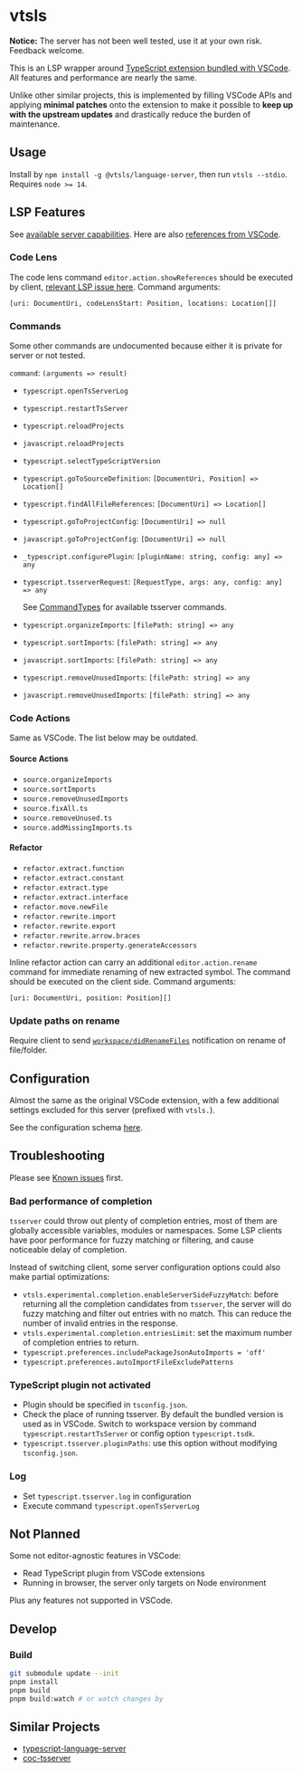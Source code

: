 # vtsls

**Notice:** The server has not been well tested, use it at your own risk. Feedback welcome.

This is an LSP wrapper around [TypeScript extension bundled with VSCode](https://github.com/microsoft/vscode/tree/838b48504cd9a2338e2ca9e854da9cec990c4d57/extensions/typescript-language-features). All features and performance are nearly the same.

Unlike other similar projects, this is implemented by filling VSCode APIs and applying **minimal patches** onto the extension to make it possible to **keep up with the upstream updates** and drastically reduce the burden of maintenance.

## Usage

Install by `npm install -g @vtsls/language-server`, then run `vtsls --stdio`. Requires `node >= 14`.

## LSP Features

See [available server capabilities](./packages/server/src/capabilities.ts). Here are also [references from VSCode](https://code.visualstudio.com/docs/typescript/typescript-editing).

### Code Lens

The code lens command `editor.action.showReferences` should be executed by client, [relevant LSP issue here](https://github.com/microsoft/language-server-protocol/issues/1148). Command arguments:

```
[uri: DocumentUri, codeLensStart: Position, locations: Location[]]
```

### Commands

Some other commands are undocumented because either it is private for server or not tested.

`command`: `(arguments => result)`

- `typescript.openTsServerLog`
- `typescript.restartTsServer`
- `typescript.reloadProjects`
- `javascript.reloadProjects`
- `typescript.selectTypeScriptVersion`
- `typescript.goToSourceDefinition`: `[DocumentUri, Position] => Location[]`
- `typescript.findAllFileReferences`: `[DocumentUri] => Location[]`
- `typescript.goToProjectConfig`: `[DocumentUri] => null`
- `javascript.goToProjectConfig`: `[DocumentUri] => null`
- `_typescript.configurePlugin`: `[pluginName: string, config: any] => any`
- `typescript.tsserverRequest`: `[RequestType, args: any, config: any] => any`

  See [CommandTypes](https://github.com/microsoft/TypeScript/blob/ed15865eb065006da26a233d07c7899103b67c08/src/server/protocol.ts) for available tsserver commands.

- `typescript.organizeImports`: `[filePath: string] => any`
- `typescript.sortImports`: `[filePath: string] => any`
- `javascript.sortImports`: `[filePath: string] => any`
- `typescript.removeUnusedImports`: `[filePath: string] => any`
- `javascript.removeUnusedImports`: `[filePath: string] => any`

### Code Actions

Same as VSCode. The list below may be outdated.

#### Source Actions

- `source.organizeImports`
- `source.sortImports`
- `source.removeUnusedImports`
- `source.fixAll.ts`
- `source.removeUnused.ts`
- `source.addMissingImports.ts`

#### Refactor

- `refactor.extract.function`
- `refactor.extract.constant`
- `refactor.extract.type`
- `refactor.extract.interface`
- `refactor.move.newFile`
- `refactor.rewrite.import`
- `refactor.rewrite.export`
- `refactor.rewrite.arrow.braces`
- `refactor.rewrite.property.generateAccessors`

Inline refactor action can carry an additional `editor.action.rename` command for immediate renaming of new extracted symbol. The command should be executed on the client side. Command arguments:

```
[uri: DocumentUri, position: Position][]
```

### Update paths on rename

Require client to send [`workspace/didRenameFiles`](https://microsoft.github.io/language-server-protocol/specifications/lsp/3.17/specification/#workspace_didRenameFiles) notification on rename of file/folder.

## Configuration

Almost the same as the original VSCode extension, with a few additional settings excluded for this server (prefixed with `vtsls.`).

See the configuration schema [here](./packages/service/configuration.schema.json).

## Troubleshooting

Please see [Known issues](https://github.com/yioneko/vtsls/issues/26) first.

### Bad performance of completion

`tsserver` could throw out plenty of completion entries, most of them are globally accessible variables, modules or namespaces. Some LSP clients have poor performance for fuzzy matching or filtering, and cause noticeable delay of completion.

Instead of switching client, some server configuration options could also make partial optimizations:

- `vtsls.experimental.completion.enableServerSideFuzzyMatch`: before returning all the completion candidates from `tsserver`, the server will do fuzzy matching and filter out entries with no match. This can reduce the number of invalid entries in the response.
- `vtsls.experimental.completion.entriesLimit`: set the maximum number of completion entries to return.
- `typescript.preferences.includePackageJsonAutoImports = 'off'`
- `typescript.preferences.autoImportFileExcludePatterns`

### TypeScript plugin not activated

- Plugin should be specified in `tsconfig.json`.
- Check the place of running tsserver. By default the bundled version is used as in VSCode. Switch to workspace version by command `typescript.restartTsServer` or config option `typescript.tsdk`.
- `typescript.tsserver.pluginPaths`: use this option without modifying `tsconfig.json`.

### Log

- Set `typescript.tsserver.log` in configuration
- Execute command `typescript.openTsServerLog`

## Not Planned

Some not editor-agnostic features in VSCode:

- Read TypeScript plugin from VSCode extensions
- Running in browser, the server only targets on Node environment

Plus any features not supported in VSCode.

## Develop

### Build

```sh
git submodule update --init
pnpm install
pnpm build
pnpm build:watch # or watch changes by
```

## Similar Projects

- [typescript-language-server](https://github.com/typescript-language-server/typescript-language-server)
- [coc-tsserver](https://github.com/neoclide/coc-tsserver)
